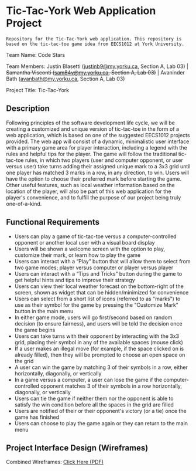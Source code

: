# Tic-Tac-York Web Application Project
	Repository for the Tic-Tac-York web application. This repository is based on the tic-tac-toe game idea from EECS1012 at York University.

Team Name: Code Stars

Team Members: Justin Blasetti (justinb9@my.yorku.ca, Section A, Lab 03) | ~~Samantha Visconti (sam84v@my.yorku.ca, Section A, Lab 03)~~ | Avaninder Bath (avanbath@my.yorku.ca, Section A, Lab 03)

Project Title: Tic-Tac-York

## Description
Following principles of the software development life cycle, we will be creating a customized and unique version of tic-tac-toe in the form of a web application, which is based on one of the suggested EECS1012 projects provided. The web app will consist of a dynamic, minimalistic user interface with a primary game area for player interaction, including a legend with the rules and helpful tips for the player. The game will follow the traditional tic-tac-toe rules, in which two players (user and computer opponent, or user versus user) take turns adding their assigned unique mark to a 3x3 grid until one player has matched 3 marks in a row, in any direction, to win. Users will have the option to choose their preferred mark before starting the game. Other useful features, such as local weather information based on the location of the player, will also be part of this web application for the player's convenience, and to fulfill the purpose of our project being truly one-of-a-kind.

## Functional Requirements
- Users can play a game of tic-tac-toe versus a computer-controlled opponent or another local user with a visual board display
- Users will be shown a welcome screen with the option to play, customize their mark, or learn how to play the game
- Users can interact with a “Play” button that will allow them to select from two game modes; player versus computer or player versus player
- Users can interact with a “Tips and Tricks” button during the game to get helpful hints and tips to improve their strategy
- Users can view their local weather forecast on the bottom-right of the screen, shown as widget that can be hidden/minimized for convenience
- Users can select from a short list of icons (referred to as "marks") to use as their symbol for the game by pressing the "Customize Mark" button in the main menu
- In either game mode, users will go first/second based on random decision (to ensure fairness), and users will be told the decision once the game begins
- Users can take turns with their opponent by interacting with the 3x3 grid, placing their symbol in any of the available spaces (mouse click)
- If a user makes an illegal move (for example, if the space clicked on is already filled), then they will be prompted to choose an open space on the grid
- A user can win the game by matching 3 of their symbols in a row, either horizontally, diagonally, or vertically
- In a game versus a computer, a user can lose the game if the computer-controlled opponent matches 3 of their symbols in a row horizontally, diagonally, or vertically
- Users can tie the game if neither them nor the opponent is able to satisfy the win condition before all the spaces in the grid are filled
- Users are notified of their or their opponent's victory (or a tie) once the game has finished
- Users can choose to play the game again or they can return to the main menu

## Project Interface Design (Wireframes)
Combined Wireframes: [Click Here (PDF)](https://github.com/avanbath/tic-tac-york1012/blob/caf0fb30bea8bcaa62adb228dd945f69c2985c15/Wireframes.pdf)

